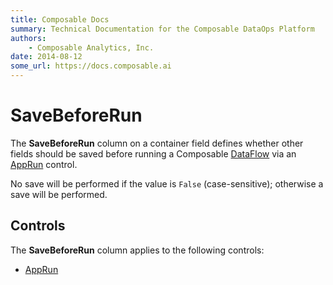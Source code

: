 ```yaml
---
title: Composable Docs
summary: Technical Documentation for the Composable DataOps Platform
authors:
    - Composable Analytics, Inc.
date: 2014-08-12
some_url: https://docs.composable.ai
---
```


# SaveBeforeRun

The **SaveBeforeRun** column on a container field defines whether other fields should be saved before running a Composable [DataFlow](../../03.DataFlows/01.Overview.md) via an [AppRun](../05.Control-Details/AppRun.md) control.

No save will be performed if the value is `False` (case-sensitive); otherwise a save will be performed.

## Controls

The **SaveBeforeRun** column applies to the following controls:

- [AppRun](../05.Control-Details/AppRun.md)
